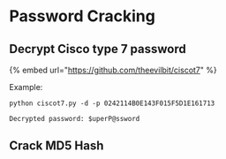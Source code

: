 # Password Cracking

## Decrypt Cisco type 7 password

{% embed url="https://github.com/theevilbit/ciscot7" %}

Example:

```text
python ciscot7.py -d -p 0242114B0E143F015F5D1E161713

Decrypted password: $uperP@ssword
```

## Crack MD5 Hash




